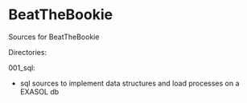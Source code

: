 # BeatTheBookie
Sources for BeatTheBookie

Directories:

001_sql:
  - sql sources to implement data structures and load processes on a EXASOL db
